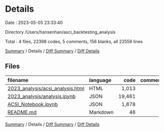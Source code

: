 # Details

Date : 2023-05-05 23:33:40

Directory /Users/hansenhan/asci_backtesting_analysis

Total : 4 files,  22398 codes, 5 comments, 156 blanks, all 22559 lines

[Summary](results.md) / Details / [Diff Summary](diff.md) / [Diff Details](diff-details.md)

## Files
| filename | language | code | comment | blank | total |
| :--- | :--- | ---: | ---: | ---: | ---: |
| [2023_analysis/acsi_analysis.html](/2023_analysis/acsi_analysis.html) | HTML | 1,013 | 5 | 140 | 1,158 |
| [2023_analysis/analysis.ipynb](/2023_analysis/analysis.ipynb) | JSON | 19,461 | 0 | 1 | 19,462 |
| [ACSI_Notebook.ipynb](/ACSI_Notebook.ipynb) | JSON | 1,878 | 0 | 0 | 1,878 |
| [README.md](/README.md) | Markdown | 46 | 0 | 15 | 61 |

[Summary](results.md) / Details / [Diff Summary](diff.md) / [Diff Details](diff-details.md)